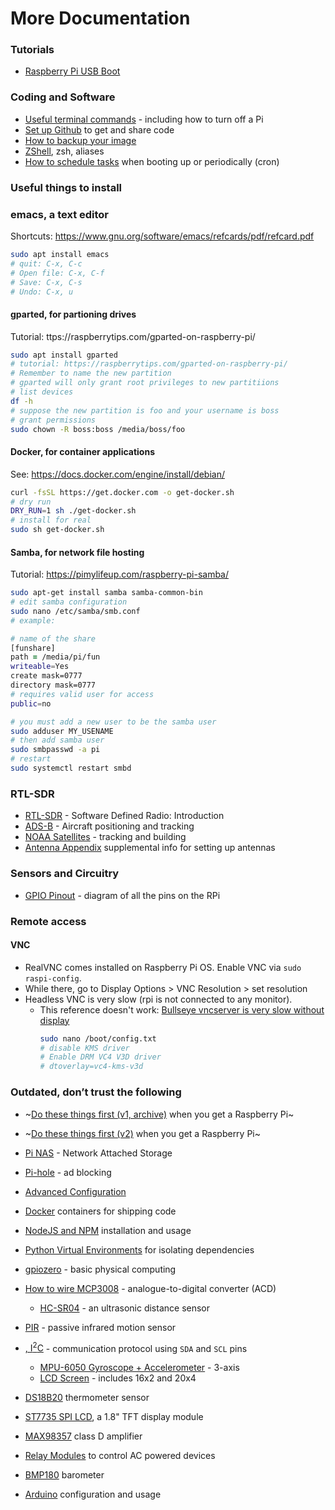 # More Documentation

### Tutorials

* [Raspberry Pi USB Boot](https://raspberrystreet.com/learn/how-to-boot-raspberrypi-from-usb-ssd)

### Coding and Software

* [Useful terminal commands](./terminal_commands.md) - including how to turn off a Pi
* [Set up Github](./github_setup.md) to get and share code
* [How to backup your image](./backup.md)
* [ZShell](zsh.md), zsh, aliases
* [How to schedule tasks](./scheduling.md) when booting up or periodically (cron)
<!-- todo: crontab https://crontab.guru/#0-59/5_*_*_*_* -->

### Useful things to install

### emacs, a text editor

Shortcuts: https://www.gnu.org/software/emacs/refcards/pdf/refcard.pdf

```zsh
sudo apt install emacs
# quit: C-x, C-c
# Open file: C-x, C-f
# Save: C-x, C-s
# Undo: C-x, u
```

#### gparted, for partioning drives

Tutorial: ttps://raspberrytips.com/gparted-on-raspberry-pi/

```zsh
sudo apt install gparted
# tutorial: https://raspberrytips.com/gparted-on-raspberry-pi/
# Remember to name the new partition
# gparted will only grant root privileges to new partitiions
# list devices
df -h
# suppose the new partition is foo and your username is boss
# grant permissions
sudo chown -R boss:boss /media/boss/foo
```

#### Docker, for container applications

See: https://docs.docker.com/engine/install/debian/

```zsh
curl -fsSL https://get.docker.com -o get-docker.sh
# dry run
DRY_RUN=1 sh ./get-docker.sh
# install for real
sudo sh get-docker.sh
```

#### Samba, for network file hosting

Tutorial: https://pimylifeup.com/raspberry-pi-samba/

```zsh
sudo apt-get install samba samba-common-bin
# edit samba configuration
sudo nano /etc/samba/smb.conf
# example:

# name of the share
[funshare]
path = /media/pi/fun
writeable=Yes
create mask=0777
directory mask=0777
# requires valid user for access
public=no

# you must add a new user to be the samba user
sudo adduser MY_USENAME
# then add samba user
sudo smbpasswd -a pi
# restart
sudo systemctl restart smbd
```

### RTL-SDR
* [RTL-SDR](./rtl-sdr/README.md) - Software Defined Radio: Introduction
* [ADS-B](./rtl-sdr/ads-b.md) - Aircraft positioning and tracking
* [NOAA Satellites](./rtl-sdr/ads-b.md) - tracking and building
* [Antenna Appendix](./rtl-sdr/antennas.md) supplemental info for setting up antennas

### Sensors and Circuitry

* [GPIO Pinout](./GPIO.md) - diagram of all the pins on the RPi


### Remote access

#### VNC

* RealVNC comes installed on Raspberry Pi OS. Enable VNC via `sudo raspi-config`.
* While there, go to Display Options > VNC Resolution > set resolution
* Headless VNC is very slow (rpi is not connected to any monitor). 
  * This reference doesn't work: [Bullseye vncserver is very slow without display](https://forums.raspberrypi.com/viewtopic.php?p=1935596)
    ```zsh
    sudo nano /boot/config.txt
    # disable KMS driver
    # Enable DRM VC4 V3D driver
    # dtoverlay=vc4-kms-v3d
    ```


### Outdated, don&rsquo;t trust the following

* ~[Do these things first (v1, archive)](./archive/do_first_v1.md) when you get a Raspberry Pi~
* ~[Do these things first (v2)](./archives/do_first.md) when you get a Raspberry Pi~
* [Pi NAS](./pi-nas.md) - Network Attached Storage
* [Pi-hole](./pi-hole.md) - ad blocking
* [Advanced Configuration](./advanced_config.md)
* [Docker](./docker.md) containers for shipping code
* [NodeJS and NPM](./node_js.md) installation and usage
* [Python Virtual Environments](./virtualenv.md) for isolating dependencies

* [gpiozero](https://github.com/herereadthis/lutra/blob/master/objectives/gpiozero) - basic physical computing
* [How to wire MCP3008](https://github.com/herereadthis/lutra/blob/master/objectives/MCP3008) - analogue-to-digital converter (ACD)
  * [HC-SR04](https://github.com/herereadthis/lutra/blob/master/objectives/hc_sr04) - an ultrasonic distance sensor
* [PIR](https://github.com/herereadthis/lutra/blob/master/objectives/PIR_motion_sensor) - passive infrared motion sensor
* [, I<sup>2</sup>C](./I2C.md) - communication protocol using `SDA` and `SCL` pins
  * [MPU-6050 Gyroscope + Accelerometer](https://github.com/herereadthis/lutra/blob/master/objectives/MPU6050_accelerometer) - 3-axis
  * [LCD Screen](https://github.com/herereadthis/lutra/blob/master/objectives/i2c_lcd) - includes 16x2 and 20x4
* [DS18B20](https://github.com/herereadthis/lutra/blob/master/objectives/DS18B20_thermometer) thermometer sensor
* [ST7735 SPI LCD](./st7735.md), a 1.8" TFT display module
* [MAX98357](./MAX98357.md) class D amplifier
* [Relay Modules](https://github.com/herereadthis/lutra/blob/master/objectives/relay) to control AC powered devices
* [BMP180](https://github.com/herereadthis/lutra/blob/master/objectives/BMP180_barometer) barometer
* [Arduino](https://github.com/herereadthis/lutra/blob/master/objectives/arduino) configuration and usage

<!--
###

## Run this first

```bash
# get a bunch of files
python3 download_stuff.py
```
-->
